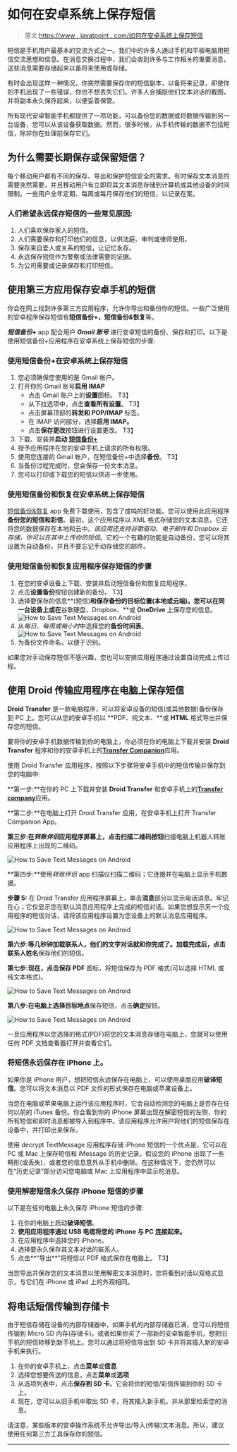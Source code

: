 # 如何在安卓系统上保存短信

> 原文:[https://www . javatpoint . com/如何在安卓系统上保存短信](https://www.javatpoint.com/how-to-save-text-messages-on-android)

短信是手机用户最基本的交流方式之一。我们中的许多人通过手机和平板电脑用短信交流思想和信息。在消息交换过程中，我们会收到许多与工作相关的重要消息，这些消息需要存储起来以备将来使用或存储。

有时会出现这样一种情况，你突然需要保存你的短信副本，以备将来记录，即使你的手机出现了一些错误，你也不想丢失它们。许多人会捕捉他们文本对话的截图，并将副本永久保存起来，以便妥善保管。

所有现代安卓智能手机都提供了一项功能，可以备份您的数据或将数据传输到另一台设备，您可以从该设备获取数据。然而，很多时候，从手机传输的数据不包括短信，除非你在处理前保存它们。

## 为什么需要长期保存或保留短信？

每个移动用户都有不同的保存、导出和保护短信安全的需求。有时保存文本消息的需要突然需要，并且移动用户有立即将其文本消息存储到计算机或其他设备的时间限制。一些用户全年定期、每周或每月保存他们的短信，以记录在案。

### 人们希望永远保存短信的一些常见原因:

1.  人们喜欢保存家人的短信。
2.  人们需要保存和打印他们的信息，以供法庭、审判或律师使用。
3.  保存来自爱人或关系的短信，让记忆永存。
4.  永远保存短信作为警察或法律需要的证据。
5.  为公司需要或记录保存和打印短信。

## 使用第三方应用保存安卓手机的短信

你会在网上找到许多第三方应用程序，允许你导出和备份你的短信。一些广泛使用的安卓程序保存短信有**短信备份+，短信备份&恢复**等。

***短信备份+*** app 配合用户 ***Gmail 账号*** 进行安卓短信的备份、保存和打印。以下是使用短信备份+应用程序在安卓系统上保存短信的步骤:

### 使用短信备份+在安卓系统上保存短信

1.  您必须确保您使用的是 Gmail 帐户。
2.  打开你的 Gmail 账号**启用 IMAP**
    *   点击 Gmail 账户上的**设置**图标。
        T3】
    *   从下拉选项中，点击**查看所有设置**。
        T3】
    *   点击屏幕顶部的**转发和 POP/IMAP** 标签。
    *   在 IMAP 访问部分，选择**启用 IMAP。**
    *   点击**保存更改**按钮进行设置更改。
        T3】
3.  下载、安装并**启动 [**短信备份+**](https://play.google.com/store/apps/details?id=com.zegoggles.smssync&hl=en_IN&gl=US)**
4.  授予应用程序在您的安卓手机上请求的所有权限。
5.  使用您连接的 Gmail 帐户，在短信备份+中选择**备份**。
    T3】
6.  当备份过程完成时，您会保存一份文本消息。
7.  您可以打印或下载您的短信以供进一步使用。

### 使用短信备份和恢复在安卓系统上保存短信

[短信备份&恢复](https://play.google.com/store/apps/details?id=com.riteshsahu.SMSBackupRestore&hl=en_IN&gl=US) app 免费下载使用，包含了成吨的好功能。您可以使用此应用程序**备份您的短信和彩信**。最初，这个应用程序以 XML 格式存储您的文本消息，它还将您的数据保存在本地和云中。*该应用还支持谷歌驱动、电子邮件和 Dropbox 云存储，你可以在其中上传你的短信*。它的一个有趣的功能是自动备份，您可以将其设置为自动备份，并且不要忘记手动存储您的邮件。

### 使用短信备份和恢复应用程序保存短信的步骤

1.  在您的安卓设备上下载、安装并启动短信备份和恢复应用程序。
2.  点击**设置备份**按钮创建新的备份。
    T3】
3.  选择要保存的信息**(短信)**和保存备份的目标位置(本地或云端)。您可以在同一台设备上或在**谷歌硬盘、Dropbox、**或 **OneDrive** 上保存您的信息。
    ![How to Save Text Messages on Android](../Images/599782c90b931f00753454aa07c16921.png)
4.  从*每日、每周或每小时*中选择您的**备份时间表**。
    ![How to Save Text Messages on Android](../Images/7a8af08e6138f220840bdb41f2596f23.png)
5.  为备份文件命名，以便于识别。

如果您对手动保存短信不感兴趣，您也可以安排应用程序通过设置自动完成上传过程。

## 使用 Droid 传输应用程序在电脑上保存短信

**Droid Transfer** 是一款电脑程序，可以将安卓设备的短信(或其他数据)备份保存到 PC 上。您可以从您的安卓手机以 **PDF、纯文本、**或 **HTML** 格式导出并保存您的短信。

要将你的安卓手机数据传输到你的电脑上，你必须在你的电脑上下载并安装 **Droid Transfer** 程序和你的安卓手机上的[**Transfer Companion**](https://play.google.com/store/apps/details?id=was.android.transfercompanion)应用。

使用 Droid Transfer 应用程序，按照以下步骤将安卓手机中的短信传输并保存到您的电脑中:

**第一步:**在你的 PC 上下载并安装 **Droid Transfer** 和安卓手机上的[**Transfer company**](https://play.google.com/store/apps/details?id=was.android.transfercompanion)应用。

**第二步:**在电脑上打开 Droid Transfer 应用，在安卓手机上打开 Transfer Companion App。

**第三步:**在*转账伴侣*应用程序屏幕上，点击**扫描二维码按钮**扫描电脑上机器人转账应用程序上出现的二维码。

![How to Save Text Messages on Android](../Images/98c88b1f01cea76a892a6ef009a31b52.png)

**第四步:**使用*转账伴侣* app 扫描仪扫描二维码；它连接并在电脑上显示手机数据。

**步骤 5:** 在 Droid Transfer 应用程序屏幕上，单击**消息**部分以显示电话消息。牢记在心；它仅显示您在默认消息应用程序上完成的短信对话。如果您想显示另一个应用程序的短信对话，请将该应用程序设置为您设备上的默认消息应用程序。

![How to Save Text Messages on Android](../Images/c87128d245ae2639eed1274319894949.png)

**第六步:**等几秒钟加载联系人，他们的文字对话就和你完成了。加载完成后，点击**联系人姓名**保存他们的短信。

**第七步:**现在，点击**保存 PDF** 图标，将短信保存为 PDF 格式(可以选择 HTML 或纯文本格式)。

![How to Save Text Messages on Android](../Images/63553603d0541d0de64cbf1441c69d29.png)

**第八步:在电脑上选择目标地点**保存短信，点击**确定**按钮。

![How to Save Text Messages on Android](../Images/bee00b2f72682dff7e6e3f6f89e86227.png)

一旦应用程序以您选择的格式(PDF)将您的文本消息存储在电脑上，您就可以使用任何 PDF 文档查看器打开并查看它们。

### 将短信永远保存在 iPhone 上。

如果你是 iPhone 用户，想把短信永远保存在电脑上，可以使用桌面应用**破译短信**。您可以将文本消息以 PDF 文件的形式保存在电脑或苹果设备上。

当您在电脑或苹果电脑上运行该应用程序时，它会自动检测您的电脑上是否存在任何以前的 iTunes 备份。你会看到你的 iPhone 屏幕出现在解密短信的左侧，你的所有短信和即时消息都被导入到程序中。该应用程序允许用户将他们的短信保存在设备中，并打印出来保存。

使用 decrypt TextMessage 应用程序存储 iPhone 短信的一个优点是，它可以在 PC 或 Mac 上保存短信和 iMessage 的历史记录。假设您的 iPhone 出现了一些畸形(或丢失)，或者您的信息意外从手机中删除。在这种情况下，您仍然可以在“历史记录”部分访问您电脑或 Mac 上应用程序中显示的消息。

### 使用解密短信永久保存 iPhone 短信的步骤

以下是在任何电脑上永久保存 iPhone 短信的步骤:

1.  在你的电脑上启动**破译短信**。
2.  **使用应用程序通过 USB 电缆将您的 iPhone 与 PC 连接起来。**
3.  在应用程序中选择您的 iPhone。
4.  选择要永久保存其文本对话的联系人。
5.  点击**“导出**”将短信以 PDF 格式保存在电脑上。
    T3】

当您导出并保存您的文本消息以使用解密文本消息时，您将看到对话以双格式显示，与它们在 iPhone 或 iPad 上的外观相同。

## 将电话短信传输到存储卡

由于短信存储在设备的内部存储器中，如果手机的内部存储器已满，您可以将短信传输到 Micro SD 内存(存储卡)。或者如果你买了一部新的安卓智能手机，想把旧手机的短信转移到新手机上。您可以通过将短信导出到 SD 卡并将其插入新的安卓手机来执行。

1.  在你的安卓手机上，点击**菜单**或**信息**
2.  选择您想要传送的信息，点击**菜单**或**选项**
3.  从选项列表中，点击**保存到 SD 卡**。它会将你的短信/彩信传输到你的 SD 卡上。
4.  现在，您可以从旧手机中取出 SD 卡，将其插入新手机，并从那里检索您的消息。

请注意，某些版本的安卓操作系统不允许导出/导入(传输)文本消息。所以，建议使用任何第三方工具保存你的短信。

* * *